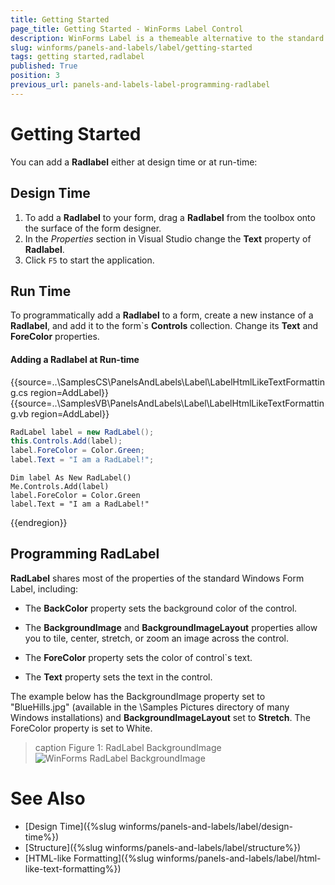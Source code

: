 ```yaml
---
title: Getting Started
page_title: Getting Started - WinForms Label Control
description: WinForms Label is a themeable alternative to the standard Windows Forms label control.
slug: winforms/panels-and-labels/label/getting-started
tags: getting started,radlabel
published: True
position: 3
previous_url: panels-and-labels-label-programming-radlabel
---
```


# Getting Started

You can add a **Radlabel** either at design time or at run-time:

## Design Time

1. To add a **Radlabel** to your form, drag a **Radlabel** from the toolbox onto the surface of the form designer.
2. In the *Properties* section in Visual Studio change the __Text__ property of **Radlabel**.
4. Click `F5` to start the application.

## Run Time

To programmatically add a **Radlabel** to a form, create a new instance of a **Radlabel**, and add it to the form`s __Controls__ collection. Change its **Text** and **ForeColor** properties.

#### Adding a Radlabel at Run-time 

{{source=..\SamplesCS\PanelsAndLabels\Label\LabelHtmlLikeTextFormatting.cs region=AddLabel}} 
{{source=..\SamplesVB\PanelsAndLabels\Label\LabelHtmlLikeTextFormatting.vb region=AddLabel}}
````C#
RadLabel label = new RadLabel();
this.Controls.Add(label);
label.ForeColor = Color.Green;
label.Text = "I am a RadLabel!";

````
````VB.NET
Dim label As New RadLabel()
Me.Controls.Add(label)
label.ForeColor = Color.Green
label.Text = "I am a RadLabel!"

```` 



{{endregion}}

## Programming RadLabel

**RadLabel** shares most of the properties of the standard Windows Form Label, including:

* The __BackColor__ property sets the background color of the control.

* The __BackgroundImage__ and __BackgroundImageLayout__ properties allow you to tile, center, stretch, or zoom an image across the control.

* The __ForeColor__ property sets the color of control`s text.

* The __Text__ property sets the text in the control.

The example below has the BackgroundImage property set to "BlueHills.jpg" (available in the \Samples Pictures directory of many Windows installations) and __BackgroundImageLayout__ set to __Stretch__. The ForeColor property is set to White.

>caption Figure 1: RadLabel BackgroundImage
![WinForms RadLabel BackgroundImage](images/panels-and-labels-label-programming-radlabel001.png)

# See Also

* [Design Time]({%slug winforms/panels-and-labels/label/design-time%})
* [Structure]({%slug winforms/panels-and-labels/label/structure%})
* [HTML-like Formatting]({%slug winforms/panels-and-labels/label/html-like-text-formatting%})
